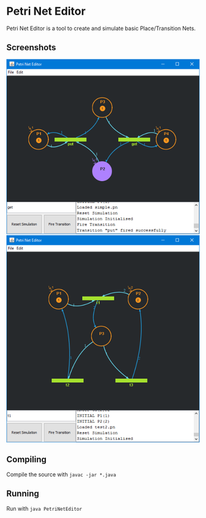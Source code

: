 # Petri Net Editor
Petri Net Editor is a tool to create and simulate basic Place/Transition Nets.  

## Screenshots
![Simple Petri Net](./simple.png)  
![More Complex Petri Net](./complex.png)

## Compiling
Compile the source with `javac -jar *.java`  

## Running
Run with `java PetriNetEditor`
